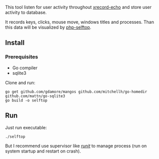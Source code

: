 This tool listen for user activity throughout [xrecord-echo](https://github.com/alxkolm/rust-xrecord-echo) and store user activity to database.

It records keys, clicks, mouse move, windows titles and processes. Than this data will be visualized by [php-selftop](https://github.com/alxkolm/php-selftop).

## Install

### Prerequisites
- Go compiler
- sqlite3

Clone and run:

    go get github.com/gdamore/mangos github.com/mitchellh/go-homedir github.com/mattn/go-sqlite3
    go build -o selftop

## Run

Just run executable:

    ./selftop

But I recommend use supervisor like [*runit*](http://smarden.org/runit/) to manage process (run on system startup and restart on crash).
